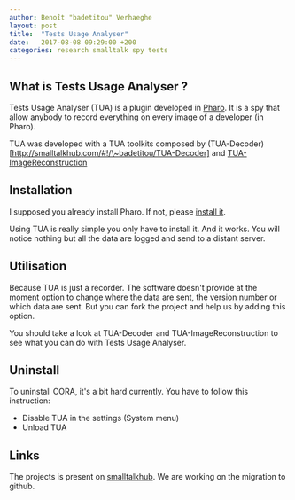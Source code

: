 ```yaml
---
author: Benoît "badetitou" Verhaeghe
layout: post
title:  "Tests Usage Analyser"
date:   2017-08-08 09:29:00 +200
categories: research smalltalk spy tests
---
```


## What is Tests Usage Analyser ?

Tests Usage Analyser (TUA) is a plugin developed in [Pharo](http://pharo.org/). It is a spy that allow anybody to record everything on every image of a developer (in Pharo).

TUA was developed with a TUA toolkits composed by (TUA-Decoder)[http://smalltalkhub.com/#!/\~badetitou/TUA-Decoder] and [TUA-ImageReconstruction](https://github.com/badetitou/TestUsageAnalyser-ImageReconstruction)

## Installation

I supposed you already install Pharo. If not, please [install it](http://pharo.org/download).

Using TUA is really simple you only have to install it. And it works. You will notice nothing but all the data are logged and send to a distant server.



## Utilisation

Because TUA is just a recorder.
The software doesn't provide at the moment option to change where the data are sent, the version number or which data are sent.
But you can fork the project and help us by adding this option.

You should take a look at TUA-Decoder and TUA-ImageReconstruction to see what you can do with Tests Usage Analyser.

## Uninstall

To uninstall CORA, it's a bit hard currently. You have to follow this instruction:

- Disable TUA in the settings (System menu)
- Unload TUA

## Links

The projects is present on [smalltalkhub](http://smalltalkhub.com/#!/~badetitou/TestsUsageAnalyser).
We are working on the migration to github.
